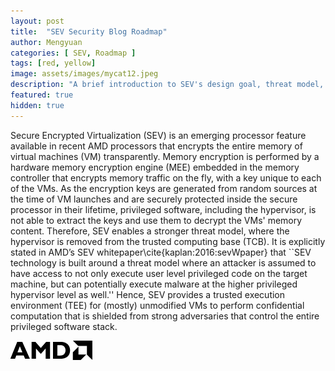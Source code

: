 ```yaml
---
layout: post
title:  "SEV Security Blog Roadmap"
author: Mengyuan
categories: [ SEV, Roadmap ]
tags: [red, yellow]
image: assets/images/mycat12.jpeg
description: "A brief introduction to SEV's design goal, threat model, and some links for SEV official websites."
featured: true
hidden: true
---
```


Secure Encrypted Virtualization (SEV) is an emerging processor feature available in recent AMD processors that encrypts the entire memory of virtual machines (VM) transparently. Memory encryption is performed by a hardware memory encryption engine (MEE) embedded in the memory controller that encrypts memory traffic on the fly, with a key unique to each of the VMs. As the encryption keys are generated from random sources at the time of VM launches and are securely protected inside the secure processor in their lifetime, privileged software, including the hypervisor, is not able to extract the keys and use them to decrypt the VMs' memory content. Therefore, SEV enables a stronger threat model, where the hypervisor is removed from the trusted computing base (TCB). It is explicitly stated in AMD’s SEV whitepaper\cite{kaplan:2016:sevWpaper} that ``SEV technology is built around a threat model where an attacker is assumed to have access to not only execute user level privileged code on the target machine, but can potentially execute malware at the higher privileged hypervisor level as well.'' Hence, SEV provides a trusted execution environment (TEE) for (mostly) unmodified VMs to perform confidential computation that is shielded from strong adversaries that control the entire privileged software stack. 

<!-- image: assets/images/amd_logo.png -->
![alt text](../assets/images/amd_logo.png)